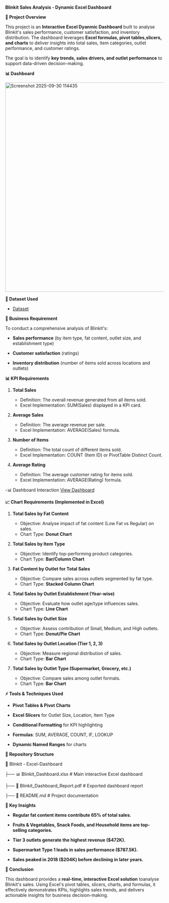 **Blinkit Sales Analysis - Dynamic Excel Dashboard**

**📌 Project Overview**

This project is an **Interactive Excel Dyanmic Dashboard** built to analyse Blinkit's sales performance, customer satisfaction, and inventory
distribution. The dashboard leverages **Excel formulas, pivot tables,slicers, and charts** to deliver insights into total sales, item
categories, outlet performance, and customer ratings.

The goal is to identify **key trends, sales drivers, and outlet
performance** to support data-driven decision-making.

**📊 Dashboard**

  <img width="1431" height="664" alt="Screenshot 2025-09-30 114435" src="https://github.com/user-attachments/assets/ff6f9ad5-b93c-45d7-81d4-e83a7e08a960" />



**📂 Dataset Used**
   - <a href="https://github.com/khantaha2112/Data-Analysis-Dashboard/blob/main/Blinkit%20Data%20Analyst%20Project.xlsx">Dataset</a>

**🎯 Business Requirement**

To conduct a comprehensive analysis of Blinkit's:

   -   **Sales performance** (by item type, fat content, outlet size, and
    establishment type)

   -   **Customer satisfaction** (ratings)

   -   **Inventory distribution** (number of items sold across locations
    and outlets)

**📊 KPI Requirements**

1.  **Total Sales**

    -   Definition: The overall revenue generated from all items sold.
    -   Excel Implementation: SUM(Sales) displayed in a KPI card.

2.  **Average Sales**

    -   Definition: The average revenue per sale.
    -   Excel Implementation: AVERAGE(Sales) formula.

3.  **Number of Items**

    -   Definition: The total count of different items sold.
    -   Excel Implementation: COUNT (Item ID) or PivotTable Distinct
        Count.

4.  **Average Rating**

    -   Definition: The average customer rating for items sold.
    -   Excel Implementation: AVERAGE(Rating) formula.


-📊 Dashboard Interaction <a href="https://github.com/khantaha2112/Data-Analysis-Dashboard/blob/main/Dashboard_Image.png">View Dashboard</a>

**📈 Chart Requirements (Implemented in Excel)**

1.  **Total Sales by Fat Content**

    -   Objective: Analyse impact of fat content (Low Fat vs Regular) on
        sales.
    -   Chart Type: **Donut Chart**

2.  **Total Sales by Item Type**

    -   Objective: Identify top-performing product categories.
    -   Chart Type: **Bar/Column Chart**

3.  **Fat Content by Outlet for Total Sales**

    -   Objective: Compare sales across outlets segmented by fat type.
    -   Chart Type: **Stacked Column Chart**

4.  **Total Sales by Outlet Establishment (Year-wise)**

    -   Objective: Evaluate how outlet age/type influences sales.
    -   Chart Type: **Line Chart**

5.  **Total Sales by Outlet Size**

    -   Objective: Assess contribution of Small, Medium, and High
        outlets.
    -   Chart Type: **Donut/Pie Chart**

6.  **Total Sales by Outlet Location (Tier 1, 2, 3)**

    -   Objective: Measure regional distribution of sales.
    -   Chart Type: **Bar Chart**

7.  **Total Sales by Outlet Type (Supermarket, Grocery, etc.)**

    -   Objective: Compare sales among outlet formats.
    -   Chart Type: **Bar Chart**


**⚡ Tools & Techniques Used**

   -   **Pivot Tables & Pivot Charts**

   -   **Excel Slicers** for Outlet Size, Location, Item Type

   -   **Conditional Formatting** for KPI highlighting

  -   **Formulas**: SUM, AVERAGE, COUNT, IF, LOOKUP

  -   **Dynamic Named Ranges** for charts


**📂 Repository Structure**

 📁 Blinkit - Excel-Dashboard

   ├── 📊 Blinkit_Dashboard.xlsx \# Main interactive Excel dashboard

   ├── 📄 Blinkit_Dashboard_Report.pdf \# Exported dashboard report

   ├── 📄 README.md \# Project documentation


**🔑 Key Insights**

   -   **Regular fat content items contribute 65% of total sales.**

   -   **Fruits & Vegetables, Snack Foods, and Household items are
         top-selling categories.**

   -   **Tier 3 outlets generate the highest revenue (\$472K).**

   -   **Supermarket Type 1 leads in sales performance (\$787.5K).**

   -   **Sales peaked in 2018 (\$204K) before declining in later years.**


**🚀 Conclusion**

  This dashboard provides a **real-time, interactive Excel solution** toanalyse Blinkit's sales. Using Excel's pivot tables, slicers, charts,
  and formulas, it effectively demonstrates KPIs, highlights sales trends, and delivers actionable insights for business decision-making.

